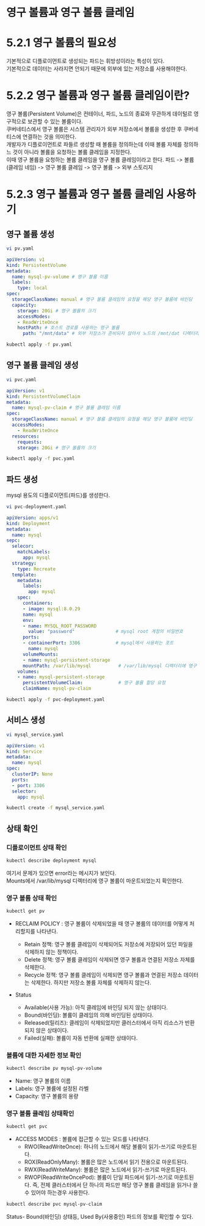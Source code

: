 # 영구 볼륨과 영구 볼륨 클레임

# 5.2.1 영구 볼륨의 필요성
기본적으로 디플로이먼트로 생성되는 파드는 휘방성이라는 특성이 있다.  
기본적으로 데이터는 사라지면 안되기 때문에 외부에 있는 저장소를 사용해야한다.


# 5.2.2 영구 볼륨과 영구 볼륨 클레임이란?
영구 볼륨(Persistent Volume)은 컨테이너, 파드, 노드의 종료와 무관하게 데이털르 영구적으로 보관할 수 있는 볼륨이다.  
쿠버네티스에서 영구 볼륨은 시스템 관리자가 외부 저장소에서 볼륨을 생성한 후 쿠버네티스에 연결하는 것을 의미한다.  
개발자가 디플로이먼트로 파들르 생성할 때 볼륨을 정의하는데 이때 볼륨 자체를 정의하느 것이 아니라 볼륨을 요청하는 볼륨 클레임을 지정한다.  
이때 영구 볼륨을 요청하는 볼륨 클레임을 영구 볼륨 클레임이라고 한다.
파드 -> 볼륨(클레임 네임) -> 영구 볼륨 클레임 -> 영구 볼륨 -> 외부 스토리지

# 5.2.3 영구 볼륨과 영구 볼륨 클레임 사용하기

## 영구 볼륨 생성
```bash
vi pv.yaml
```
```yaml
apiVersion: v1
kind: PersistentVolume
metadata:
  name: mysql-pv-volume # 영구 볼륨 이름
  labels:
    type: local
spec:
  storageClassName: manual # 영구 볼륨 클레임의 요청을 해당 영구 볼륨에 바인딩
  capacity:
    storage: 20Gi # 영구 볼륨의 크기
    accessModes:
    - ReadWriteOnce 
    hostPath: # 호스트 경로를 사용하는 영구 볼륨
      path: "/mnt/data" # 외부 저장소가 준비되지 않아서 노드의 /mnt/dat 디렉터리를 볼륨으로 사용
```

```bash
kubectl apply -f pv.yaml
```

## 영구 볼륨 클레임 생성
```bash
vi pvc.yaml
```
```yaml
apiVersion: v1
kind: PersistentVolumeClaim
metadata:
  name: mysql-pv-claim # 영구 볼륨 클레임 이름
spec:
  storageClassName: manual # 영구 볼륨 클레임의 요청을 해당 영구 볼륨에 바인딩
  accessModes:
    - ReadWriteOnce
  resources:
    requests:
    storage: 20Gi # 영구 볼륨의 크기
```
    
```bash
kubectl apply -f pvc.yaml
```

## 파드 생성
mysql 용도의 디플로이먼트(파드)를 생성한다.
```bash
vi pvc-deployment.yaml
```
```yaml
apiVersion: apps/v1
kind: Deployment
metadata:
  name: mysql
sepc:
  selecor:
    matchLabels:
      app: mysql
  strategy:
    type: Recreate
  template:
    metadata:
      labels:
        app: mysql
    spec:
      containers:
      - image: mysql:8.0.29
      name: mysql
      env:
      - name: MYSQL_ROOT_PASSWORD
        value: "password"               # mysql root 계정의 비밀번호
      ports:
      - containerPort: 3306             # mysql에서 사용하는 포트
        name: mysql
      volumeMounts:
      - name: mysql-persistent-storage
      mountPath: /var/lib/mysql          # /var/lib/mysql 디렉터리에 영구 볼륨을 마운트
    volumes:
    - name: mysql-persistent-storage
      persistentVolumeClaim:             # 영구 볼륨 할당 요청
      claimName: mysql-pv-claim
```
```bash
kubectl apply -f pvc-deployment.yaml
```

## 서비스 생성
```bash
vi mysql_service.yaml
```
```yaml
apiVersion: v1
kind: Service
metadata:
  name: mysql
spec:
  clusterIP: None
  ports:
  - port: 3306
  selector:
    app: mysql  
```

```bash
kubectl create -f mysql_service.yaml
```

## 상태 확인
### 디플로이먼트 상태 확인
```bash
kubectl describe deployment mysql
```
여기서 문제가 있으면 error라는 메시지가 보인다.  
Mounts에서 /var/lib/mysql 디렉터리에 영구 볼륨이 마운트되었는지 확인한다.

### 영구 볼륨 상태 확인
```bash
kubectl get pv
```
- RECLAIM POLICY : 영구 볼륨이 삭제되었을 때 영구 볼륨의 데이터를 어떻게 처리할지를 나타낸다.
  - Retain 정책: 영구 볼륨 클레임이 삭제되어도 저장소에 저장되어 있던 파일을 삭제하지 않는 정책이다.
  - Delete 정책: 영구 볼륨 클레임이 삭제되면 영구 볼륨과 연결된 저장소 자체를 삭제한다.
  - Recycle 정책: 영구 볼륨 클레임이 삭제되면 영구 볼륨과 연결된 저장소 데이터는 삭제한다. 하지만 저장소 볼륨 자체를 삭제하지 않는다.

- Status
  - Available(사용 가능): 아직 클레임에 바인딩 되지 않는 상태이다.
  - Bound(바인딩): 볼륨이 클레임의 의해 바인딩된 상태이다.
  - Released(릴리즈): 클레임이 삭제되었지만 클러스터에서 아직 리소스가 반환되지 않은 상태이다.
  - Failed(실패): 볼륨이 자동 반환에 실패한 상태이다.

### 볼륨에 대한 자세한 정보 확인
```bash
kubectl describe pv mysql-pv-volume
```
- Name: 영구 볼륨의 이름
- Labels: 영구 볼륨에 설정된 라벨
- Capacity: 영구 볼륨의 용량

### 영구 볼륨 클레임 상태확인
```bash
kubectl get pvc
```
- ACCESS MODES : 볼륨에 접근할 수 있는 모드를 나타낸다.
  - RWO(ReadWriteOnce): 하나의 노드에서 해당 볼륨이 읽기-쓰기로 마운트된다.
  - ROX(ReadOnlyMany): 볼륨은 많은 노드에서 읽기 전용으로 마운트된다.
  - RWX(ReadWriteMany): 볼륨은 많은 노드에서 읽기-쓰기로 마운트된다.
  - RWOP(ReadWriteOncePod): 볼륨이 단일 파드에서 읽기-쓰기로 마운트된다. 즉, 전체 클러스터에서 단 하나의 파드만 해당 영구 볼륨 클레임을 읽거나 쓸 수 있어야 하는경우 사용한다.

```bash
kubectl describe pvc mysql-pv-claim
```
Status- Bound(바인딩) 상태등, Used By(사용중인) 파드의 정보를 확인할 수 있다.
